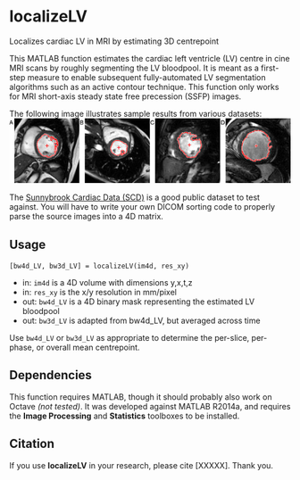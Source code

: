 # localizeLV
Localizes cardiac LV in MRI by estimating 3D centrepoint

This MATLAB function estimates the cardiac left ventricle (LV) centre in cine MRI scans by roughly segmenting the LV bloodpool. It is meant as a first-step measure to enable subsequent fully-automated LV segmentation algorithms such as an active contour technique. This function only works for MRI short-axis steady state free precession (SSFP) images.

The following image illustrates sample results from various datasets:
![Sample results from four datasets](sample-output.jpg)

The [Sunnybrook Cardiac Data (SCD)](http://www.cardiacatlas.org/studies/sunnybrook-cardiac-data/) is a good public dataset to test against. You will have to write your own DICOM sorting code to properly parse the source images into a 4D matrix.

## Usage
```
[bw4d_LV, bw3d_LV] = localizeLV(im4d, res_xy)
```
- in: `im4d` is a 4D volume with dimensions y,x,t,z
- in: `res_xy` is the x/y resolution in mm/pixel
- out: `bw4d_LV` is a 4D binary mask representing the estimated LV bloodpool
- out: `bw3d_LV` is adapted from bw4d_LV, but averaged across time

Use `bw4d_LV` or `bw3d_LV` as appropriate to determine the per-slice, per-phase, or overall mean centrepoint.

## Dependencies
This function requires MATLAB, though it should probably also work on Octave *(not tested)*. It was developed against MATLAB R2014a, and requires the **Image Processing** and **Statistics** toolboxes to be installed.

## Citation
If you use **localizeLV** in your research, please cite [XXXXX]. Thank you.
